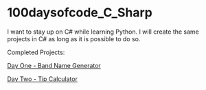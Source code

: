 # 100daysofcode_C_Sharp
I want to stay up on C# while learning Python. I will create the same projects in C# as long as it is possible to do so.

Completed Projects:

[Day One - Band Name Generator](https://github.com/vosjon/100daysofcode_C_Sharp/blob/main/DayOne/BandNameGenerator.cs)

[Day Two - Tip Calculator](https://github.com/vosjon/100daysofcode_C_Sharp/blob/main/DayTwo/TipCalculator.cs)
